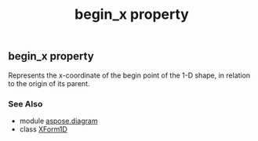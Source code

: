 ﻿---
title: begin_x property
second_title: Aspose.Diagram for Python via .NET API References
description: 
type: docs
weight: 40
url: /python-net/aspose.diagram/xform1d/begin_x/
is_root: false
---

## begin_x property


Represents the x-coordinate of the begin point of the 1-D shape, in relation to the origin of its parent.

### See Also
* module [aspose.diagram](../../)
* class [XForm1D](/diagram/python-net/aspose.diagram/xform1d)
